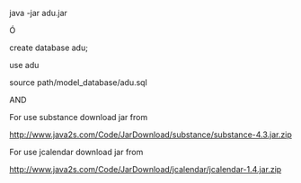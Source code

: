 java -jar adu.jar

Ó 

create database adu;

use adu

source path/model_database/adu.sql


AND

For use substance download jar from

http://www.java2s.com/Code/JarDownload/substance/substance-4.3.jar.zip

For use jcalendar download jar from

http://www.java2s.com/Code/JarDownload/jcalendar/jcalendar-1.4.jar.zip

